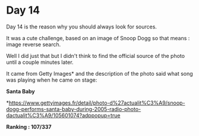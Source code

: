 # Day 14

Day 14 is the reason why you should always look for sources.

It was a cute challenge, based on an image of Snoop Dogg so that means : image reverse search.

Well I did just that but I didn't think to find the official source of the photo until a couple minutes later.

It came from Getty Images* and the description of the photo said what song was playing when he came on stage:

**Santa Baby**

*https://www.gettyimages.fr/detail/photo-d%27actualit%C3%A9/snoop-dogg-performs-santa-baby-during-2005-radio-photo-dactualit%C3%A9/105601074?adppopup=true 

**Ranking : 107/337**
